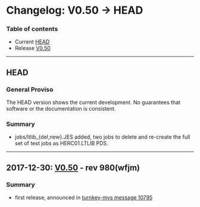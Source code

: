 # Changelog: V0.50 -> HEAD

### Table of contents
- Current [HEAD](#user-content-head)
- Release [V0.50](#user-content-V0.50)

<!-- --------------------------------------------------------------------- -->
---
## HEAD <a name="head"></a>
### General Proviso
The HEAD version shows the current development. No guarantees that software or
the documentation is consistent.

### Summary

- jobs/ltlib_{del,new}.JES added, two jobs to delete and re-create the full
  set of test jobs as HERC01.LTLIB PDS.

<!-- --------------------------------------------------------------------- -->
---
## 2017-12-30: [V0.50](https://github.com/wfjm/mvs38j-langtest/releases/tag/V0.50) - rev 980(wfjm) <a name="V0.50"></a>

### Summary
- first release, announced in [turnkey-mvs message 10795](https://groups.yahoo.com/neo/groups/turnkey-mvs/conversations/messages/10795)
